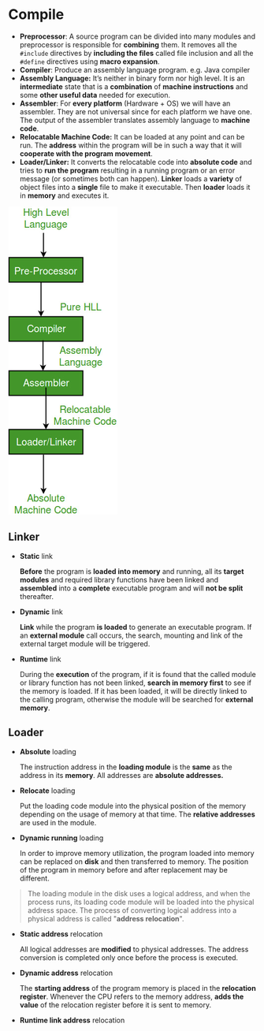 # Compile

- **Preprocessor**: A source program can be divided into many modules and preprocessor is responsible for **combining** them. It removes all the `#include` directives by **including the files** called file inclusion and all the `#define` directives using **macro expansion**.
- **Compiler**: Produce an assembly language program. e.g. Java compiler
- **Assembly Language:** It’s neither in binary form nor high level. It is an **intermediate** state that is a **combination** of **machine instructions** and some **other useful data** needed for execution.
- **Assembler**: For **every platform** (Hardware + OS) we will have an assembler. They are not universal since for each platform we have one. The output of the assembler translates assembly language to **machine code**.
- **Relocatable Machine Code:** It can be loaded at any point and can be run. The **address** within the program will be in such a way that it will **cooperate with the program movement**.
- **Loader/Linker:** It converts the relocatable code into **absolute code** and tries to **run the program** resulting in a running program or an error message (or sometimes both can happen). **Linker** loads a **variety** of object files into a **single** file to make it executable. Then **loader** loads it in **memory** and executes it.

![Untitled](compile.png)

## Linker

- **Static** link
    
    **Before** the program is **loaded into memory** and running, all its **target modules** and required library functions have been linked and **assembled** into a **complete** executable program and will **not be split** thereafter.
    
- **Dynamic** link
    
    **Link** while the program **is loaded** to generate an executable program. If an **external module** call occurs, the search, mounting and link of the external target module will be triggered.
    
- **Runtime** link
    
    During the **execution** of the program, if it is found that the called module or library function has not been linked, **search in memory first** to see if the memory is loaded. If it has been loaded, it will be directly linked to the calling program, otherwise the module will be searched for **external memory**.
    

## Loader

- **Absolute** loading
    
    The instruction address in the **loading module** is the **same** as the address in its **memory**. All addresses are **absolute addresses.**
    
- **Relocate** loading
    
    Put the loading code module into the physical position of the memory depending on the usage of memory at that time. The **relative addresses** are used in the module.
    
- **Dynamic running** loading
    
    In order to improve memory utilization, the program loaded into memory can be replaced on **disk** and then transferred to memory. The position of the program in memory before and after replacement may be different.
    

> The loading module in the disk uses a logical address, and when the process runs, its loading code module will be loaded into the physical address space. The process of converting logical address into a physical address is called "**address relocation**".
> 
- **Static address** relocation
    
    All logical addresses are **modified** to physical addresses. The address conversion is completed only once before the process is executed.
    
- **Dynamic address** relocation
    
    The **starting address** of the program memory is placed in the **relocation** **register**. Whenever the CPU refers to the memory address, **adds the value** of the relocation register before it is sent to memory.
    
- **Runtime link address** relocation